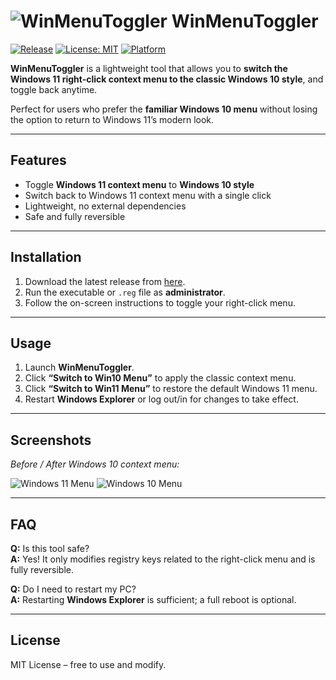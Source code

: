# ![WinMenuToggler](https://img.icons8.com/color/48/windows-10.png) WinMenuToggler

[![Release](https://img.shields.io/github/v/release/yourusername/WinMenuToggler)](https://github.com/yourusername/WinMenuToggler/releases)
[![License: MIT](https://img.shields.io/badge/License-MIT-green.svg)](LICENSE)
[![Platform](https://img.shields.io/badge/Platform-Windows-blue)](https://github.com/yourusername/WinMenuToggler)

**WinMenuToggler** is a lightweight tool that allows you to **switch the Windows 11 right-click context menu to the classic Windows 10 style**, and toggle back anytime.  

Perfect for users who prefer the **familiar Windows 10 menu** without losing the option to return to Windows 11’s modern look.

---

## Features

- Toggle **Windows 11 context menu** to **Windows 10 style**  
- Switch back to Windows 11 context menu with a single click  
- Lightweight, no external dependencies  
- Safe and fully reversible  

---

## Installation

1. Download the latest release from [here](https://github.com/rajeshc-git/WinMenuToggler/releases).  
2. Run the executable or `.reg` file as **administrator**.  
3. Follow the on-screen instructions to toggle your right-click menu.  

---

## Usage

1. Launch **WinMenuToggler**.  
2. Click **“Switch to Win10 Menu”** to apply the classic context menu.  
3. Click **“Switch to Win11 Menu”** to restore the default Windows 11 menu.  
4. Restart **Windows Explorer** or log out/in for changes to take effect.  

---

## Screenshots

*Before / After Windows 10 context menu:*  

![Windows 11 Menu](https://placehold.co/400x300?text=Win11+Menu&bg=0078D7&fg=ffffff)
![Windows 10 Menu](https://placehold.co/400x300?text=Win10+Menu&bg=00ADEF&fg=ffffff)


---

## FAQ

**Q:** Is this tool safe?  
**A:** Yes! It only modifies registry keys related to the right-click menu and is fully reversible.  

**Q:** Do I need to restart my PC?  
**A:** Restarting **Windows Explorer** is sufficient; a full reboot is optional.  

---

## License

MIT License – free to use and modify.  
